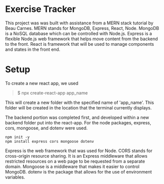 # Exercise Tracker
This project was was built with assistance from a MERN stack tutorial by Beau Carnes. MERN stands for MongoDB, Express, React, Node. MongoDB is a NoSQL database which can be controlled with Node.js. Express is a flexible Node.js web framework that helps move content from the backend to the front. React is framework that will be used to manage components and states in the front end.

# Setup
To create a new react app, we used 
>$ npx create-react-app app_name

This will create a new folder with the specified name of 'app_name'. This folder will be created in the location that the terminal currently displays.

The backend portion was completed first, and developed within a new backend folder put into the react-app. For the node packages, express, cors, mongoose, and dotenv were used.
`````
npm init -y
npm install express cors mongoose dotenv
``````
Express is the web framework that was used for Node. CORS stands for cross-origin resource sharing. It is an Express middleware that allows restricted resources on a web page to be requested from a separate domain. Mongoose is a middleware that makes it easier to control MongoDB. dotenv is the package that allows for the use of environment variables.

